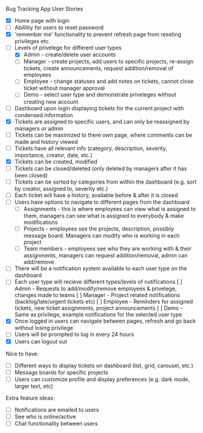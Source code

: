 Bug Tracking App User Stories

- [x] Home page with login
- [ ] Abilility for users to reset password
- [x] 'remember me' functionality to prevent refresh page from reseting privileges etc.
- [ ] Levels of privelege for different user types
    - [x] Admin - create/delete user accounts
    - [ ] Manager - create projects, add users to specific projects, re-assign tickets, create announcements, request addition/removal of employees
    - [ ] Employee - change statuses and add notes on tickets, cannot close ticket without manager approval
    - [ ] Demo - select user type and demonstrate priveleges without creating new account
- [ ] Dashboard upon login displaying tickets for the current project with condensed information
- [x] Tickets are assigned to specific users, and can only be reassigned by managers or admin
- [ ] Tickets can be maximized to there own page, where comments can be made and history viewed
- [ ] Tickets have all relevant info (category, description, severity, importance, creator, date, etc.)
- [x] Tickets can be created, modified
- [ ] Tickets can be closed/deleted (only deleted by managers after it has been closed)
- [ ] Tickets can be sorted by categories from within the dashboard (e.g. sort by creator, assigned to, severity etc.)
- [ ] Each ticket will have a history, available before & after it is closed
- [ ] Users have options to navigate to different pages from the dashboard
    - [ ] Assignments - this is where employees can view what is assigned to them, managers can see what is assigned to everybody & make modifications
    - [ ] Projects - employees see the projects, description, possibly message board. Managers can modify who is working in each project
    - [ ] Team members - employees see who they are working with & their assignments, managers can request addition/removal, admin can add/remove
- [ ] There will be a notification system available to each user type on the dashboard
- [ ] Each user type will recieve different types/levels of notifications
    [ ] Admin - Requests to add/modify/remove employees & privelege, changes made to teams
    [ ] Manager - Project related notifications (backlog/late/urgent tickets etc)
    [ ] Employee - Reminders for assigned tickets, new ticket assignments, project announcements
    [ ] Demo - Same as privilege, example notifications for the selected user type
- [x] Once logged in users can navigate between pages, refresh and go back without losing privilege
- [ ] Users will be prompted to log in every 24 hours
- [x] Users can logout out

Nice to have:
- [ ] Different ways to display tickets on dashboard (list, grid, carousel, etc.)
- [ ] Message boards for specific projects
- [ ] Users can customize profile and display preferences (e.g. dark mode, larger text, etc)

Extra feature ideas:
- [ ] Notifications are emailed to users
- [ ] See who is online/active
- [ ] Chat functionality between users